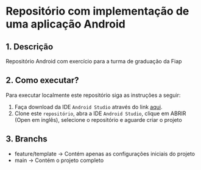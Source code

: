 # Repositório com implementação de uma aplicação Android

## 1. Descrição

Repositório Android com exercício para a turma de graduação da Fiap


## 2. Como executar?

Para executar localmente este repositório siga as instruções a seguir:

1. Faça download da IDE `Android Studio` através do link [aqui](https://developer.android.com/studio).
2. Clone este `repositório`, abra a IDE `Android Studio`, clique em ABRIR (Open em inglês), selecione o repositório e aguarde criar o projeto


## 3. Branchs

* feature/template -> Contém apenas as configurações iniciais do projeto
* main -> Contém o projeto completo
